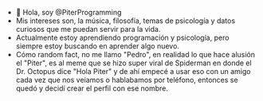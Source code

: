 - 👋 Hola, soy @PiterProgramming
- Mis intereses son, la música, filosofía, temas de psicología y datos curiosos que me puedan servir para la vida.
- Actualmente estoy aprendiendo programación y psicología, pero siempre estoy buscando en aprender algo nuevo.
- Cómo random fact, no me llamo "Pedro", en realidad lo que hace alusión el "Piter", es al meme que se hizo super viral de Spiderman en donde el
  Dr. Octopus dice "Hola Piter" y de ahí empecé a usar eso con un amigo cada vez que nos veíamos o hablabamos por teléfono, entonces se quedó y
  decidí crear el perfil con ese nombre.

<!---
PiterProgramming/PiterProgramming is a ✨ special ✨ repository because its `README.md` (this file) appears on your GitHub profile.
You can click the Preview link to take a look at your changes.
--->
